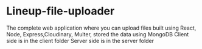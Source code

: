 # Lineup-file-uploader
The complete web application where you can upload files built using React, Node, Express,Cloudinary, Multer, stored the data using MongoDB
Client side is in the client folder
Server side is in the server folder
